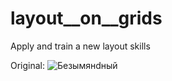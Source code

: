 # layout__on__grids

Apply and train a new layout skills

Original:
![Безымянdный](https://github.com/Rustam200391/layout__on__grids/assets/88620625/b3b433be-b55a-49e1-970e-254b26d6a4c9)
